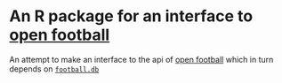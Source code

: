 # An R package for an interface to [open football](https://www.jokecamp.com/blog/guide-to-football-and-soccer-data-and-apis/)

An attempt to make an interface to the api of [open football](https://www.jokecamp.com/blog/guide-to-football-and-soccer-data-and-apis/) which in turn depends on [`football.db`](http://openfootball.github.io/)